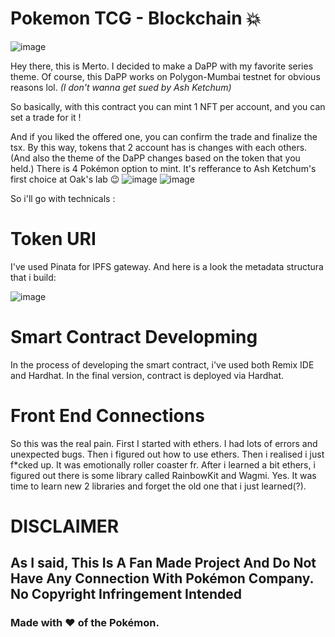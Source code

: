 # Pokemon TCG - Blockchain :collision:


![image](https://user-images.githubusercontent.com/79616834/211262317-e3203b2d-a292-484a-b38a-b2587ccff09a.png)

Hey there, this is Merto. I decided to make a DaPP with my favorite series theme. Of course, this DaPP works on Polygon-Mumbai testnet for obvious reasons lol.
*(I don't wanna get sued by Ash Ketchum)*

So basically, with this contract you can mint 1 NFT per account, and you can set a trade for it !

And if you liked the offered one, you can confirm the trade and finalize the tsx. By this way, tokens that 2 account has is changes with each others.(And also the theme of the DaPP changes based on the token that you held.) There is 4 Pokémon option to mint. It's refferance to Ash Ketchum's first choice at Oak's lab :wink:
![image](https://user-images.githubusercontent.com/79616834/211262421-f29a780c-8fba-4b3f-a3e3-f33f3165976f.png)
![image](https://user-images.githubusercontent.com/79616834/211262596-98939d43-c7b7-47d6-819c-75dd83846f7f.png)

So i'll go with technicals :

# Token URI
I've used Pinata for IPFS gateway. And here is a look the metadata structura that i build:

![image](https://user-images.githubusercontent.com/79616834/211262965-02d2ca31-4f27-4cb6-a6f0-c377221807e9.png)

# Smart Contract Developming
In the process of developing the smart contract, i've used both Remix IDE and Hardhat. In the final version, contract is deployed via Hardhat.

# Front End Connections

So this was the real pain. First I started with ethers. I had lots of errors and unexpected bugs. Then i figured out how to use ethers. Then i realised i just f*cked up. It was emotionally roller coaster fr. After i learned a bit ethers, i figured out there is some library called RainbowKit and Wagmi. Yes. It was time to learn new 2 libraries and forget the old one that i just learned(?).

# DISCLAIMER
## As I said, This Is A Fan Made Project And Do Not Have Any Connection With Pokémon Company. No Copyright Infringement Intended


### Made with :heart: of the Pokémon.

